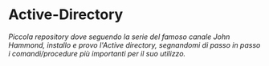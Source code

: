 # Active-Directory
_Piccola repository dove seguendo la serie del famoso canale John Hammond, installo e provo l'Active directory, segnandomi di passo in passo i comandi/procedure più importanti per il suo utilizzo._
